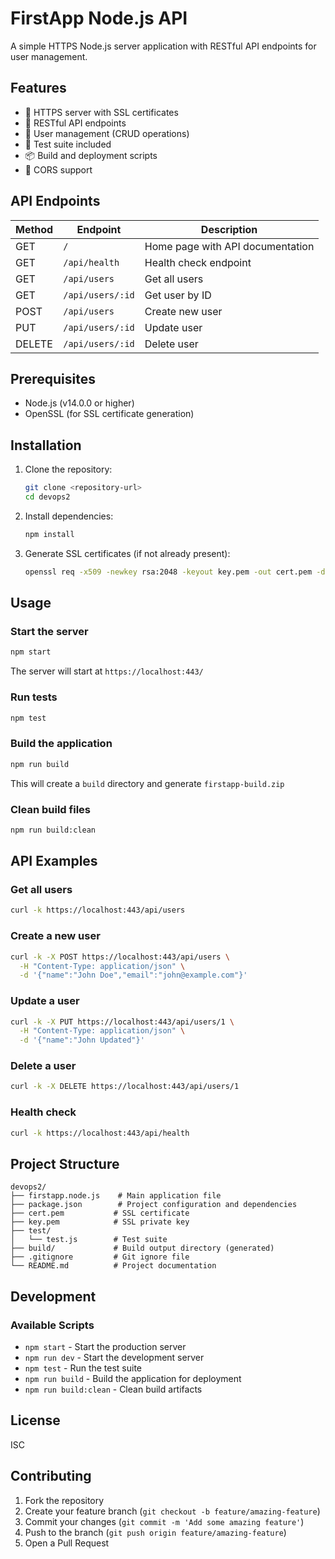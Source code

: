 # FirstApp Node.js API

A simple HTTPS Node.js server application with RESTful API endpoints for user management.

## Features

- 🔐 HTTPS server with SSL certificates
- 🚀 RESTful API endpoints
- 👥 User management (CRUD operations)
- 🧪 Test suite included
- 📦 Build and deployment scripts
- 🔧 CORS support

## API Endpoints

| Method | Endpoint | Description |
|--------|----------|-------------|
| GET | `/` | Home page with API documentation |
| GET | `/api/health` | Health check endpoint |
| GET | `/api/users` | Get all users |
| GET | `/api/users/:id` | Get user by ID |
| POST | `/api/users` | Create new user |
| PUT | `/api/users/:id` | Update user |
| DELETE | `/api/users/:id` | Delete user |

## Prerequisites

- Node.js (v14.0.0 or higher)
- OpenSSL (for SSL certificate generation)

## Installation

1. Clone the repository:
   ```bash
   git clone <repository-url>
   cd devops2
   ```

2. Install dependencies:
   ```bash
   npm install
   ```

3. Generate SSL certificates (if not already present):
   ```bash
   openssl req -x509 -newkey rsa:2048 -keyout key.pem -out cert.pem -days 365 -nodes -subj "/C=US/ST=CA/L=San Francisco/O=MyOrg/CN=localhost"
   ```

## Usage

### Start the server
```bash
npm start
```

The server will start at `https://localhost:443/`

### Run tests
```bash
npm test
```

### Build the application
```bash
npm run build
```

This will create a `build` directory and generate `firstapp-build.zip`

### Clean build files
```bash
npm run build:clean
```

## API Examples

### Get all users
```bash
curl -k https://localhost:443/api/users
```

### Create a new user
```bash
curl -k -X POST https://localhost:443/api/users \
  -H "Content-Type: application/json" \
  -d '{"name":"John Doe","email":"john@example.com"}'
```

### Update a user
```bash
curl -k -X PUT https://localhost:443/api/users/1 \
  -H "Content-Type: application/json" \
  -d '{"name":"John Updated"}'
```

### Delete a user
```bash
curl -k -X DELETE https://localhost:443/api/users/1
```

### Health check
```bash
curl -k https://localhost:443/api/health
```

## Project Structure

```
devops2/
├── firstapp.node.js    # Main application file
├── package.json        # Project configuration and dependencies
├── cert.pem           # SSL certificate
├── key.pem            # SSL private key
├── test/
│   └── test.js        # Test suite
├── build/             # Build output directory (generated)
├── .gitignore         # Git ignore file
└── README.md          # Project documentation
```

## Development

### Available Scripts

- `npm start` - Start the production server
- `npm run dev` - Start the development server
- `npm test` - Run the test suite
- `npm run build` - Build the application for deployment
- `npm run build:clean` - Clean build artifacts

## License

ISC

## Contributing

1. Fork the repository
2. Create your feature branch (`git checkout -b feature/amazing-feature`)
3. Commit your changes (`git commit -m 'Add some amazing feature'`)
4. Push to the branch (`git push origin feature/amazing-feature`)
5. Open a Pull Request
